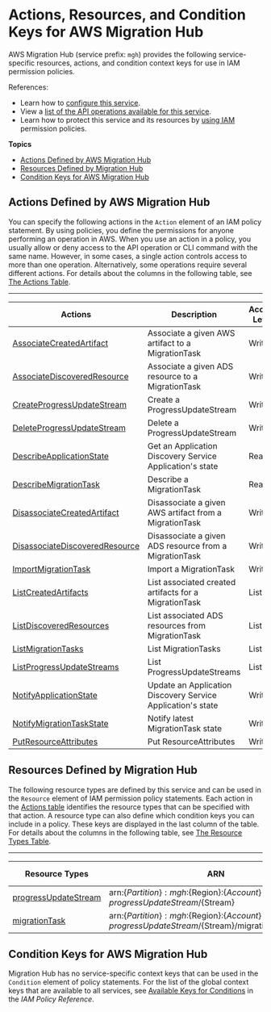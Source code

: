 # Actions, Resources, and Condition Keys for AWS Migration Hub<a name="list_awsmigrationhub"></a>

AWS Migration Hub \(service prefix: `mgh`\) provides the following service\-specific resources, actions, and condition context keys for use in IAM permission policies\.

References:
+ Learn how to [configure this service](http://docs.aws.amazon.com/migrationhub/latest/ug/)\.
+ View a [list of the API operations available for this service](http://docs.aws.amazon.com/migrationhub/latest/ug/)\.
+ Learn how to protect this service and its resources by [using IAM](http://docs.aws.amazon.com/migrationhub/latest/ug/access_permissions.html) permission policies\.

**Topics**
+ [Actions Defined by AWS Migration Hub](#awsmigrationhub-actions-as-permissions)
+ [Resources Defined by Migration Hub](#awsmigrationhub-resources-for-iam-policies)
+ [Condition Keys for AWS Migration Hub](#awsmigrationhub-policy-keys)

## Actions Defined by AWS Migration Hub<a name="awsmigrationhub-actions-as-permissions"></a>

You can specify the following actions in the `Action` element of an IAM policy statement\. By using policies, you define the permissions for anyone performing an operation in AWS\. When you use an action in a policy, you usually allow or deny access to the API operation or CLI command with the same name\. However, in some cases, a single action controls access to more than one operation\. Alternatively, some operations require several different actions\. For details about the columns in the following table, see [The Actions Table](reference_policies_actions-resources-contextkeys.md#actions_table)\.


****  

| Actions | Description | Access Level | Resource Types \(\*required\) | Condition Keys | Dependent Actions | 
| --- | --- | --- | --- | --- | --- | 
|   [ AssociateCreatedArtifact ](http://docs.aws.amazon.com/migrationhub/latest/ug/API_AssociateCreatedArtifact.html)  | Associate a given AWS artifact to a MigrationTask | Write |   [ migrationTask\* ](#awsmigrationhub-migrationTask)   |  |  | 
|   [ AssociateDiscoveredResource ](http://docs.aws.amazon.com/migrationhub/latest/ug/API_AssociateDiscoveredResource.html)  | Associate a given ADS resource to a MigrationTask | Write |   [ migrationTask\* ](#awsmigrationhub-migrationTask)   |  |  | 
|   [ CreateProgressUpdateStream ](http://docs.aws.amazon.com/migrationhub/latest/ug/API_CreateProgressUpdateStream.html)  | Create a ProgressUpdateStream | Write |   [ progressUpdateStream\* ](#awsmigrationhub-progressUpdateStream)   |  |  | 
|   [ DeleteProgressUpdateStream ](http://docs.aws.amazon.com/migrationhub/latest/ug/API_DeleteProgressUpdateStream.html)  | Delete a ProgressUpdateStream | Write |   [ progressUpdateStream\* ](#awsmigrationhub-progressUpdateStream)   |  |  | 
|   [ DescribeApplicationState ](http://docs.aws.amazon.com/migrationhub/latest/ug/API_DescribeApplicationState.html)  | Get an Application Discovery Service Application's state | Read |  |  |  | 
|   [ DescribeMigrationTask ](http://docs.aws.amazon.com/migrationhub/latest/ug/API_DescribeMigrationTask.html)  | Describe a MigrationTask | Read |   [ migrationTask\* ](#awsmigrationhub-migrationTask)   |  |  | 
|   [ DisassociateCreatedArtifact ](http://docs.aws.amazon.com/migrationhub/latest/ug/API_DisassociateCreatedArtifact.html)  | Disassociate a given AWS artifact from a MigrationTask | Write |   [ migrationTask\* ](#awsmigrationhub-migrationTask)   |  |  | 
|   [ DisassociateDiscoveredResource ](http://docs.aws.amazon.com/migrationhub/latest/ug/API_DisassociateDiscoveredResource.html)  | Disassociate a given ADS resource from a MigrationTask | Write |   [ migrationTask\* ](#awsmigrationhub-migrationTask)   |  |  | 
|   [ ImportMigrationTask ](http://docs.aws.amazon.com/migrationhub/latest/ug/API_ImportMigrationTask.html)  | Import a MigrationTask | Write |   [ migrationTask\* ](#awsmigrationhub-migrationTask)   |  |  | 
|   [ ListCreatedArtifacts ](http://docs.aws.amazon.com/migrationhub/latest/ug/API_ListCreatedArtifacts.html)  | List associated created artifacts for a MigrationTask | List |   [ migrationTask\* ](#awsmigrationhub-migrationTask)   |  |  | 
|   [ ListDiscoveredResources ](http://docs.aws.amazon.com/migrationhub/latest/ug/API_ListDiscoveredResources.html)  | List associated ADS resources from MigrationTask | List |   [ migrationTask\* ](#awsmigrationhub-migrationTask)   |  |  | 
|   [ ListMigrationTasks ](http://docs.aws.amazon.com/migrationhub/latest/ug/API_ListMigrationTasks.html)  | List MigrationTasks | List |  |  |  | 
|   [ ListProgressUpdateStreams ](http://docs.aws.amazon.com/migrationhub/latest/ug/API_ListProgressUpdateStreams.html)  | List ProgressUpdateStreams | List |  |  |  | 
|   [ NotifyApplicationState ](http://docs.aws.amazon.com/migrationhub/latest/ug/API_NotifyApplicationState.html)  | Update an Application Discovery Service Application's state | Write |  |  |  | 
|   [ NotifyMigrationTaskState ](http://docs.aws.amazon.com/migrationhub/latest/ug/API_NotifyMigrationTaskState.html)  | Notify latest MigrationTask state | Write |   [ migrationTask\* ](#awsmigrationhub-migrationTask)   |  |  | 
|   [ PutResourceAttributes ](http://docs.aws.amazon.com/migrationhub/latest/ug/API_PutResourceAttributes.html)  | Put ResourceAttributes | Write |   [ migrationTask\* ](#awsmigrationhub-migrationTask)   |  |  | 

## Resources Defined by Migration Hub<a name="awsmigrationhub-resources-for-iam-policies"></a>

The following resource types are defined by this service and can be used in the `Resource` element of IAM permission policy statements\. Each action in the [Actions table](#awsmigrationhub-actions-as-permissions) identifies the resource types that can be specified with that action\. A resource type can also define which condition keys you can include in a policy\. These keys are displayed in the last column of the table\. For details about the columns in the following table, see [The Resource Types Table](reference_policies_actions-resources-contextkeys.md#resources_table)\.


****  

| Resource Types | ARN | Condition Keys | 
| --- | --- | --- | 
|   [ progressUpdateStream ](http://docs.aws.amazon.com/migrationhub/latest/ug/API_ProgressUpdateStreamSummary.html)  |  arn:$\{Partition\}:mgh:$\{Region\}:$\{Account\}:progressUpdateStream/$\{Stream\}  |  | 
|   [ migrationTask ](http://docs.aws.amazon.com/migrationhub/latest/ug/API_MigrationTask.html)  |  arn:$\{Partition\}:mgh:$\{Region\}:$\{Account\}:progressUpdateStream/$\{Stream\}/migrationTask/$\{Task\}  |  | 

## Condition Keys for AWS Migration Hub<a name="awsmigrationhub-policy-keys"></a>

Migration Hub has no service\-specific context keys that can be used in the `Condition` element of policy statements\. For the list of the global context keys that are available to all services, see [Available Keys for Conditions](reference_policies_condition-keys.html#AvailableKeys) in the *IAM Policy Reference*\.